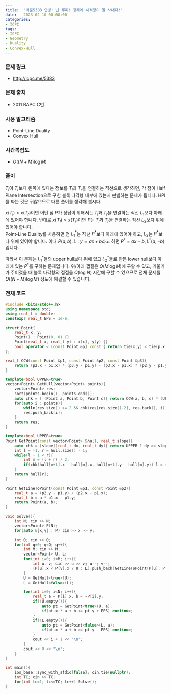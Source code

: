 ```yaml
---
title:  "백준5383 안녕! 난 루피! 장래에 해적왕이 될 사내다!"
date:   2023-02-10 00:00:00
categories:
- ICPC
tags:
- ICPC
- Geometry
- Duality
- Convex-Hull
---
```


### 문제 링크
* http://icpc.me/5383

### 문제 출처
* 2011 BAPC C번

### 사용 알고리즘
* Point-Line Duality
* Convex Hull

### 시간복잡도
* $O((N+M) \log M)$

### 풀이
$T_l$이 $T_r$보다 왼쪽에 있다는 정보를 $T_l$과 $T_r$을 연결하는 직선으로 생각하면, 각 점이 Half Plane Intersection으로 구한 볼록 다각형 내부에 있는지 판별하는 문제가 됩니다. HPI를 짜는 것은 귀찮으므로 다른 풀이를 생각해 봅시다.

$x(T_l) < x(T_r)$이면 어떤 점 $P$가 정답이 위해서는 $T_l$과 $T_r$을 연결하는 직선 $L_1$보다 아래에 있어야 합니다. 반대로 $x(T_l) > x(T_r)$이면 $P$는 $T_l$과 $T_r$을 연결하는 직선 $L_2$보다 위에 있어야 합니다.<br>
Point-Line Duality를 사용하면 점 $L_1^\ast$는 직선 $P^\ast$보다 아래에 있어야 하고, $L_2$는 $P^\ast$보다 위에 있어야 합니다. 이때 $P(a, b), L: y=ax+b$라고 하면 $P^\ast = ax-b, L^\ast(a, -b)$입니다.

따라서 이 문제는 $L_1^\ast$들의 upper hull보다 위에 있고 $L_2^\ast$들로 만든 lower hull보다 아래에 있는 $P^\ast$를 구하는 문제입니다. 위/아래 껍질은 $O(M \log M)$에 구할 수 있고, 기울기가 주어졌을 때 볼록 다각형의 접점을 $O(\log N)$ 시간에 구할 수 있으므로 전체 문제를 $O((N+M) \log M)$ 정도에 해결할 수 있습니다.

### 전체 코드
```cpp
#include <bits/stdc++.h>
using namespace std;
using real_t = double;
constexpr real_t EPS = 1e-6;

struct Point{
    real_t x, y;
    Point() : Point(0, 0) {}
    Point(real_t x, real_t y) : x(x), y(y) {}
    bool operator < (const Point &p) const { return tie(x,y) < tie(p.x,p.y); }
};

real_t CCW(const Point &p1, const Point &p2, const Point &p3){
    return (p2.x - p1.x) * (p3.y - p1.y) - (p3.x - p1.x) * (p2.y - p1.y);
}

template<bool UPPER=true>
vector<Point> GetHull(vector<Point> points){
    vector<Point> res;
    sort(points.begin(), points.end());
    auto chk = [](Point a, Point b, Point c){ return CCW(a, b, c) * (UPPER ? 1 : -1) >= 0; };
    for(auto i : points){
        while(res.size() >= 2 && chk(res[res.size()-2], res.back(), i)) res.pop_back();
        res.push_back(i);
    }
    return res;
}

template<bool UPPER=true>
Point GetPoint(const vector<Point> &hull, real_t slope){
    auto chk = [slope](real_t dx, real_t dy){ return UPPER ? dy >= slope * dx : dy <= slope * dx; };
    int l = -1, r = hull.size() - 1;
    while(l + 1 < r){
        int m = (l + r) / 2;
        if(chk(hull[m+1].x - hull[m].x, hull[m+1].y - hull[m].y)) l = m; else r = m;
    }
    return hull[r];
}

Point GetLineToPoint(const Point &p1, const Point &p2){
    real_t a = (p2.y - p1.y) / (p2.x - p1.x);
    real_t b = a * p1.x - p1.y;
    return Point(a, b);
}

void Solve(){
    int N; cin >> N;
    vector<Point> P(N);
    for(auto &[x,y] : P) cin >> x >> y;

    int Q; cin >> Q;
    for(int q=0; q<Q; q++){
        int M; cin >> M;
        vector<Point> U, L;
        for(int i=0; i<M; i++){
            int u, v; cin >> u >> v; u--; v--;
            (P[u].x < P[v].x ? U : L).push_back(GetLineToPoint(P[u], P[v]));
        }
        U = GetHull<true>(U);
        L = GetHull<false>(L);

        for(int i=0; i<N; i++){
            real_t a = P[i].x, b = -P[i].y;
            if(!U.empty()){
                auto pt = GetPoint<true>(U, a);
                if(pt.x * a + b <= pt.y + EPS) continue;
            }
            if(!L.empty()){
                auto pt = GetPoint<false>(L, a);
                if(pt.x * a + b >= pt.y - EPS) continue;
            }
            cout << i + 1 << "\n";
        }
        cout << 0 << "\n";
    }
}

int main(){
    ios_base::sync_with_stdio(false); cin.tie(nullptr);
    int TC; cin >> TC;
    for(int tc=1; tc<=TC; tc++) Solve();
}
```
